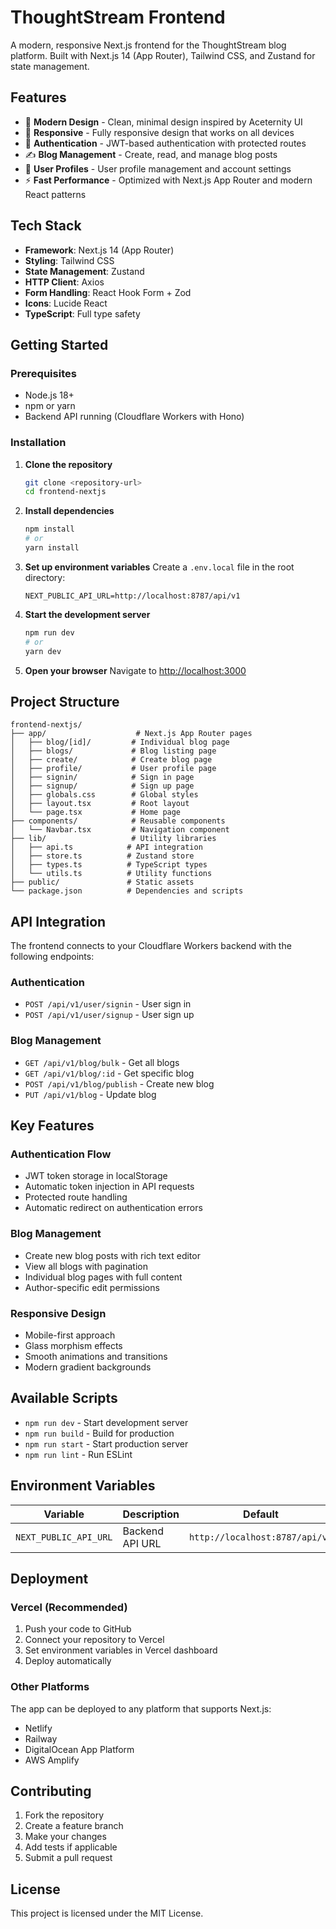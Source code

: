 # ThoughtStream Frontend

A modern, responsive Next.js frontend for the ThoughtStream blog platform. Built with Next.js 14 (App Router), Tailwind CSS, and Zustand for state management.

## Features

- 🎨 **Modern Design** - Clean, minimal design inspired by Aceternity UI
- 📱 **Responsive** - Fully responsive design that works on all devices
- 🔐 **Authentication** - JWT-based authentication with protected routes
- ✍️ **Blog Management** - Create, read, and manage blog posts
- 🎯 **User Profiles** - User profile management and account settings
- ⚡ **Fast Performance** - Optimized with Next.js App Router and modern React patterns

## Tech Stack

- **Framework**: Next.js 14 (App Router)
- **Styling**: Tailwind CSS
- **State Management**: Zustand
- **HTTP Client**: Axios
- **Form Handling**: React Hook Form + Zod
- **Icons**: Lucide React
- **TypeScript**: Full type safety

## Getting Started

### Prerequisites

- Node.js 18+ 
- npm or yarn
- Backend API running (Cloudflare Workers with Hono)

### Installation

1. **Clone the repository**
   ```bash
   git clone <repository-url>
   cd frontend-nextjs
   ```

2. **Install dependencies**
   ```bash
   npm install
   # or
   yarn install
   ```

3. **Set up environment variables**
   Create a `.env.local` file in the root directory:
   ```env
   NEXT_PUBLIC_API_URL=http://localhost:8787/api/v1
   ```

4. **Start the development server**
   ```bash
   npm run dev
   # or
   yarn dev
   ```

5. **Open your browser**
   Navigate to [http://localhost:3000](http://localhost:3000)

## Project Structure

```
frontend-nextjs/
├── app/                    # Next.js App Router pages
│   ├── blog/[id]/         # Individual blog page
│   ├── blogs/             # Blog listing page
│   ├── create/            # Create blog page
│   ├── profile/           # User profile page
│   ├── signin/            # Sign in page
│   ├── signup/            # Sign up page
│   ├── globals.css        # Global styles
│   ├── layout.tsx         # Root layout
│   └── page.tsx           # Home page
├── components/            # Reusable components
│   └── Navbar.tsx         # Navigation component
├── lib/                   # Utility libraries
│   ├── api.ts            # API integration
│   ├── store.ts          # Zustand store
│   ├── types.ts          # TypeScript types
│   └── utils.ts          # Utility functions
├── public/               # Static assets
└── package.json          # Dependencies and scripts
```

## API Integration

The frontend connects to your Cloudflare Workers backend with the following endpoints:

### Authentication
- `POST /api/v1/user/signin` - User sign in
- `POST /api/v1/user/signup` - User sign up

### Blog Management
- `GET /api/v1/blog/bulk` - Get all blogs
- `GET /api/v1/blog/:id` - Get specific blog
- `POST /api/v1/blog/publish` - Create new blog
- `PUT /api/v1/blog` - Update blog

## Key Features

### Authentication Flow
- JWT token storage in localStorage
- Automatic token injection in API requests
- Protected route handling
- Automatic redirect on authentication errors

### Blog Management
- Create new blog posts with rich text editor
- View all blogs with pagination
- Individual blog pages with full content
- Author-specific edit permissions

### Responsive Design
- Mobile-first approach
- Glass morphism effects
- Smooth animations and transitions
- Modern gradient backgrounds

## Available Scripts

- `npm run dev` - Start development server
- `npm run build` - Build for production
- `npm run start` - Start production server
- `npm run lint` - Run ESLint

## Environment Variables

| Variable | Description | Default |
|----------|-------------|---------|
| `NEXT_PUBLIC_API_URL` | Backend API URL | `http://localhost:8787/api/v1` |

## Deployment

### Vercel (Recommended)
1. Push your code to GitHub
2. Connect your repository to Vercel
3. Set environment variables in Vercel dashboard
4. Deploy automatically

### Other Platforms
The app can be deployed to any platform that supports Next.js:
- Netlify
- Railway
- DigitalOcean App Platform
- AWS Amplify

## Contributing

1. Fork the repository
2. Create a feature branch
3. Make your changes
4. Add tests if applicable
5. Submit a pull request

## License

This project is licensed under the MIT License. 